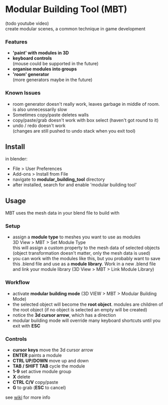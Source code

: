 # Modular Building Tool (MBT)
(todo youtube video)  
create modular scenes, a common technique in game development
### Features
* __'paint' with modules in 3D__
* __keyboard controls__  
(mouse could be supported in the future) 
* __organise modules into groups__
* __'room' generator__  
(more generators maybe in the future)
### Known Issues
* room generator doesn't really work, leaves garbage in middle of room.  
is also unnecessarily slow
* Sometimes copy/paste deletes walls
* copy/paste/grab doesn't work with box select (haven't got round to it)  
* undo / redo doesn't work  
(changes are still pushed to undo stack when you exit tool)

## Install
in blender:
* File > User Preferences
* Add-ons > Install from File
* navigate to __modular_building_tool__ directory
* after installed, search for and enable 'modular building tool'
## Usage
MBT uses the mesh data in your blend file to build with    
### Setup
* assign a __module type__ to meshes you want to use as modules  
3D View > MBT > Set Module Type  
this will assign a custom property to the mesh data of selected objects  
(object transformation doesn't matter, only the mesh data is used)
* you can work with the modules like this, but you probably want to save this .blend file and use as a __module library__.
Work in a new .blend file and link your module library (3D View > MBT > Link Module Library)
### Workflow
* activate __modular building mode__ (3D VIEW > MBT > Modular Building Mode)
* the selected object will become the __root object__. modules are children of the root object
(if no object is selected an empty will be created)
* notice the __3d cursor arrow__, which has a direction
* modular building mode will override many keyboard shortcuts until you exit with __ESC__
### Controls
* __cursor keys__ move the 3d cursor arrow
* __ENTER__ paints a module
* __CTRL UP/DOWN__ move up and down
* __TAB / SHIFT TAB__ cycle the module
* __1-9__ set active module group
* __X__ delete
* __CTRL C/V__ copy/paste
* __G__ to grab (__ESC__ to cancel)

see [wiki](https://github.com/alcornwill/modular_building_tool/wiki) for more info